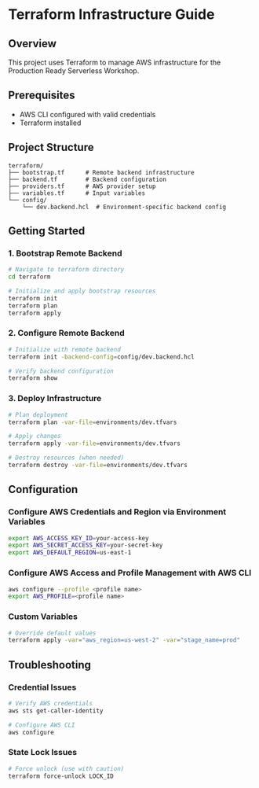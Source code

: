 # Terraform Infrastructure Guide

## Overview
This project uses Terraform to manage AWS infrastructure for the Production Ready Serverless Workshop.

## Prerequisites
- AWS CLI configured with valid credentials
- Terraform installed

## Project Structure
```
terraform/
├── bootstrap.tf      # Remote backend infrastructure
├── backend.tf        # Backend configuration
├── providers.tf      # AWS provider setup
├── variables.tf      # Input variables
└── config/
    └── dev.backend.hcl  # Environment-specific backend config
```

## Getting Started

### 1. Bootstrap Remote Backend
```bash
# Navigate to terraform directory
cd terraform

# Initialize and apply bootstrap resources
terraform init
terraform plan
terraform apply
```

### 2. Configure Remote Backend
```bash
# Initialize with remote backend
terraform init -backend-config=config/dev.backend.hcl

# Verify backend configuration
terraform show
```

### 3. Deploy Infrastructure
```bash
# Plan deployment
terraform plan -var-file=environments/dev.tfvars

# Apply changes
terraform apply -var-file=environments/dev.tfvars

# Destroy resources (when needed)
terraform destroy -var-file=environments/dev.tfvars
```

## Configuration

### Configure AWS Credentials and Region via Environment Variables
```bash
export AWS_ACCESS_KEY_ID=your-access-key
export AWS_SECRET_ACCESS_KEY=your-secret-key
export AWS_DEFAULT_REGION=us-east-1
```

### Configure AWS Access and Profile Management with AWS CLI
```bash
aws configure --profile <profile name>
export AWS_PROFILE=<profile name>
```

### Custom Variables
```bash
# Override default values
terraform apply -var="aws_region=us-west-2" -var="stage_name=prod"
```

## Troubleshooting

### Credential Issues
```bash
# Verify AWS credentials
aws sts get-caller-identity

# Configure AWS CLI
aws configure
```

### State Lock Issues
```bash
# Force unlock (use with caution)
terraform force-unlock LOCK_ID
```
